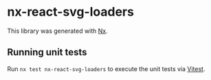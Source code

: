 # nx-react-svg-loaders

This library was generated with [Nx](https://nx.dev).

## Running unit tests

Run `nx test nx-react-svg-loaders` to execute the unit tests via [Vitest](https://vitest.dev/).
